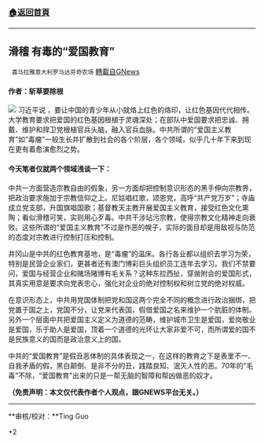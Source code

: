 ###  [:house:返回首頁](https://github.com/ourhimalayas/txt)
---

## 滑稽 有毒的“爱国教育”
` 喜马拉雅意大利罗马达芬奇农场` [轉載自GNews](https://gnews.org/zh-hans/1035368/)

#### 作者：斩草要除根
![]()![](https://gnews.org/wp-content/uploads/2021/03/My-Post-29-e1617038253193.jpg)
习近平说 ，要让中国的青少年从小就烙上红色的烙印，让红色基因代代相传。大学教育要求把爱国的红色基因根植于灵魂深处；在部队中爱国要求把忠诚、拥戴、维护和捍卫党根植官兵头脑，融入官兵血脉。中共所谓的“爱国主义教育”如”毒瘤”一般生长并扩散到社会的各个阶层，各个领域，似乎几十年下来到现在更有着愈演愈烈之势。

#### 今天笔者仅就两个领域浅谈一下：

中共一方面营造宗教自由的假象，另一方面却把控制意识形态的黑手伸向宗教界，把政治要求施加于宗教信仰之上。尼姑唱红歌，颂恩党，高呼“共产党万岁”；寺庙成立党支部，升国旗唱国歌；基督教天主教开展爱国主义教育，接受红色文化熏陶；看似滑稽可笑，实则用心歹毒。中共干涉玷污宗教，使得宗教文化精神走向衰败。这些所谓的“爱国主义教育”不过是作恶的幌子，实际的面目却是用敌视与防范的态度对宗教进行控制打压和控制。

井冈山是中共的红色教育基地，是“毒瘤”的温床。各行各业都以组织去学习为荣，特别是民营企业家们，更甚者还有澳门博彩巨头组织员工连年去学习。我们不禁要问，爱国与经营企业和赌场赌博有毛关系？这种东拉西扯，穿凿附会的爱国形式，其真实用意是要求向党表忠心，强化对企业的绝对控制权和树立党的绝对权威。

在意识形态上，中共用党国体制把党和国这两个完全不同的概念进行政治捆绑，把党置于国之上，党国不分，让党来代表国，假借爱国之名来维护一个肮脏的体制。另外一个层面中共把爱国主义定义为道德的范畴，维护城市卫生是爱国，爱岗敬业是爱国，乐于助人是爱国，顶着一个道德的光环让大家非爱不可，而所谓爱的国不是民族意义的国而是政治意义上的国。

中共的“爱国教育”是假丑恶体制的具体表现之一，在这样的教育之下是表里不一、自我矛盾的假，黑白颠倒、是非不分的丑，践踏良知、泯灭人性的恶。70年的“毛毒”不除，“爱国教育”出来的只是一帮无脑的智障和帮凶做恶的奴才。

**（免责声明：本文仅代表作者个人观点，跟GNEWS平台无关。）**

* * *

**审核/校对：**Ting Guo

+2
